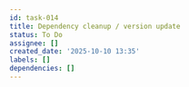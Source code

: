 ```yaml
---
id: task-014
title: Dependency cleanup / version update
status: To Do
assignee: []
created_date: '2025-10-10 13:35'
labels: []
dependencies: []
---
```



